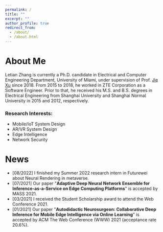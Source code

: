```yaml
---
permalink: /
title: ""
excerpt: ""
author_profile: true
redirect_from: 
  - /about/
  - /about.html
---
```


# About Me
Letian Zhang is currently a Ph.D. candidate in Electrical and Computer Engineering Department, University of Miami, under supervision of Prof. [Jie Xu](https://sites.google.com/site/jiexuhomepage/home) since 2018. From 2015 to 2018, he worked in ZTE Corporation  as a Software Engineer. Prior to that, he received his M.S. and B.S. degrees in Electrical Engineering from Shanghai University and Shanghai Normal University in 2015 and 2012, respectively.

### Research Interests:
- Mobile/IoT System Design
- AR/VR System Design
- Edge Intelligence
- Network Security

# News
- [08/2022] I finished my Summer 2022 research intern in Futurewei about Neural Rendering in metaverse.
- [07/2021] Our paper "**Adaptive Deep Neural Network Ensemble for Inference-as-a-Service on Edge Computing Platforms**" is accepted by MASS 2021. 
- [03/2021] I received the Student Scholarship award to attend the Web Conference 2021.
- [01/2021] Our paper "**Autodidactic Neurosurgeon: Collaborative Deep Inference for Mobile Edge Intelligence via Online Learning**" is accepted by ACM The Web Conference (WWW) 2021 (acceptance rate 20.6%). 
